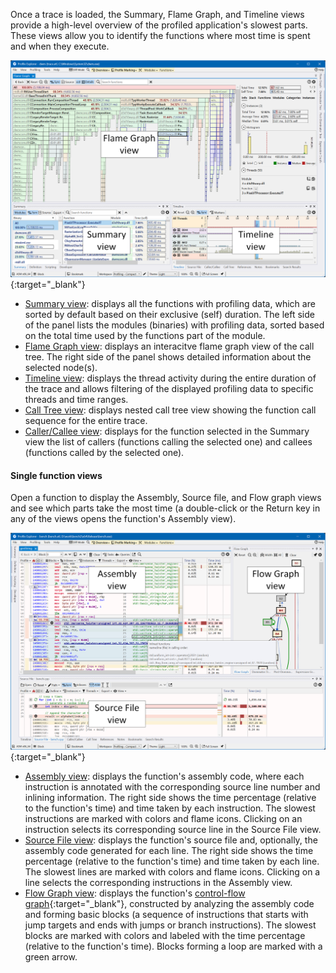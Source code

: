 Once a trace is loaded, the Summary, Flame Graph, and Timeline views provide a high-level overview of the profiled application's slowest parts. These views allow you to identify the functions where most time is spent and when they execute.

[![Profiling UI screenshot](img/profiling-ui-labels.png)](img/profiling-ui_1998x1377.png){:target="_blank"}

- [Summary view](summary-panel.md): displays all the functions with profiling data, which are sorted by default based on their exclusive (self) duration. The left side of the panel lists the modules (binaries) with profiling data, sorted based on the total time used by the functions part of the module.
- [Flame Graph view](flame-graph-panel.md): displays an interacitve flame graph view of the call tree. The right side of the panel shows detailed information about the selected node(s).
- [Timeline view](timeline-panel.md): displays the thread activity during the entire duration of the trace and allows filtering of the displayed profiling data to specific threads and time ranges.
- [Call Tree view](call-tree-panel.md): displays nested call tree view showing the function call sequence for the entire trace.
- [Caller/Callee view](caller-panel.md): displays for the function selected in the Summary view the list of callers (functions calling the selected one) and callees (functions called by the selected one).

#### Single function views

Open a function to display the Assembly, Source file, and Flow graph views and see which parts take the most time (a double-click or the Return key in any of the views opens the function's Assembly view).

[![Profiling UI screenshot](img/profiling-ui2-labels.png)](img/profiling-ui2_1998x1377.png){:target="_blank"}

- [Assembly view](assembly-view.md): displays the function's assembly code, where each instruction is annotated with the corresponding source line number and inlining information. The right side shows the time percentage (relative to the function's time) and time taken by each instruction. The slowest instructions are marked with colors and flame icons. Clicking on an instruction selects its corresponding source line in the Source File view.
- [Source File view](source-panel.md): displays the function's source file and, optionally, the assembly code generated for each line. The right side shows the time percentage (relative to the function's time) and time taken by each line. The slowest lines are marked with colors and flame icons. Clicking on a line selects the corresponding instructions in the Assembly view.
- [Flow Graph view](source-panel.md): displays the function's [control-flow graph](https://en.wikipedia.org/wiki/Control-flow_graph){:target="_blank"}, constructed by analyzing the assembly code and forming basic blocks (a sequence of instructions that starts with jump targets and ends with jumps or branch instructions). The slowest blocks are marked with colors and labeled with the time percentage (relative to the function's time). Blocks forming a loop are marked with a green arrow.